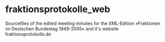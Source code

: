 # fraktionsprotokolle_web
Sourcefiles of the edited meeting minutes for the XML-Edition »Fraktionen im Deutschen Bundestag 1949-2005« and it's website fraktionsprotokolle.de
